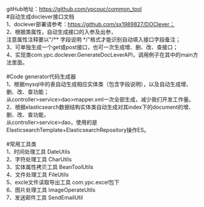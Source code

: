 gitHub地址：https://github.com/ypcouc/common_tool <br>
#自动生成doclever接口文档<br>
1、doclever部署请参考：https://github.com/sx1989827/DOClever；<br>
2、根据类属性，自动生成接口的入参及出参，<br>
注意属性注释要以"/** 字段说明 */"格式才能识别自动填入接口字段备注；<br>
3、可单独生成一个get或post接口，也可一次生成增、删、改、查接口；<br>
4、实现类com.ypc.doclever.GenerateDocLeverAPI，调用例子在其中的main方法里面。<br>
<br>
#Code generator代码生成器<br>
1、根据mysql中的表自动生成相应实体类（包含字段说明），以及自动生成增、删、改、查功能；<br>
从controller>service>dao>mapper.xml一次全部生成，减少我们开发工作量。<br>
2、根据elasticsearch数据结构实体类自动生成对其index下的document的增、删、改、查功能，<br>
从controller>service>dao，使用的是ElasticsearchTemplate+ElasticsearchRepository操作ES。<br>
<br>
#常用工具类<br>
1、时间处理工具 DateUtils<br>
2、字符处理工具 CharUtils<br>
3、实体属性拷贝工具 BeanToolUtils<br>
4、文件处理工具 FileUtils<br>
5、excle文件读取导出工具 com.ypc.excel包下<br>
6、图片处理工具 ImageOperateUtils<br>
7、发送邮件工具 SendEmailUtil<br>

